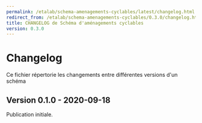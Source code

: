 ```yaml
---
permalink: /etalab/schema-amenagements-cyclables/latest/changelog.html
redirect_from: /etalab/schema-amenagements-cyclables/0.3.0/changelog.html
title: CHANGELOG de Schéma d'aménagements cyclables
version: 0.3.0
---
```


# Changelog

Ce fichier répertorie les changements entre différentes versions d'un schéma

## Version 0.1.0 - 2020-09-18

Publication initiale.